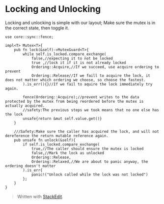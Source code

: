 

# Locking and Unlocking
Locking and unlocking is simple with our layout; Make sure the mutex is in the correct state, then toggle it.

    use core::sync::fence;
     
    impl<T> Mutex<T>{
        pub fn lock(&self)->MutexGuard<T>{
            while self.is_locked.compare_exchange(
                false,//expecting it to not be locked
                true ,//lock it if it is not already locked
                Ordering::Acquire,//If we succeed, use acquire ordering to prevent 
                Ordering::Release//If we faill to acquire the lock, it does not matter which ordering we choose, so choose the fastest.
            ).is_err(){}//If we fail to aquire the lock immediately try again.
            
            fence(Ordering::Acquire);//prevent writes to the data protected by the mutex from being reordered before the mutex is actually acquired.
            //safety:The previous steps we took means that no one else has the lock
            unsafe{return &mut self.value.get()}
        }
        
        ///Safety:Make sure the caller has acquired the lock, and will not dereference the return mutable reference again.
        pub unsafe fn unlock(&self){
            if self.is_locked.compare_exchange(
                true,//The caller should ensure the mutex is locked
                false,//Mark the lock as unlocked
                Ordering::Release,
                Ordering::Relaxed,//We are about to panic anyway, the ordering doesn't matter
            ).is_err{
                panic!("Unlock called while the lock was not locked")
            };
        }
    }

 

> Written with [StackEdit](https://stackedit.io/).
